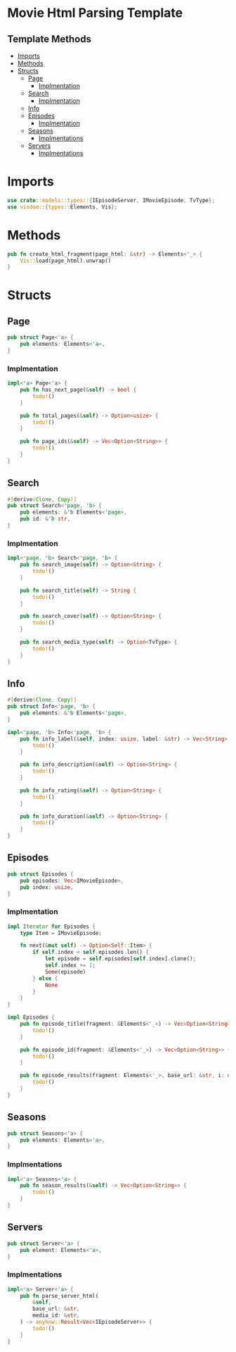 <h1>Movie Html Parsing Template</h1>

<h2>Template Methods</h2>

- [Imports](#imports)
- [Methods](#methods)
- [Structs](#structs)
  - [Page](#page)
    - [Implmentation](#implmentation)
  - [Search](#search)
    - [Implmentation](#implmentation-1)
  - [Info](#info)
  - [Episodes](#episodes)
    - [Implmentation](#implmentation-2)
  - [Seasons](#seasons)
    - [Implmentations](#implmentations)
  - [Servers](#servers)
    - [Implmentations](#implmentations-1)

# Imports
```rs
use crate::models::types::{IEpisodeServer, IMovieEpisode, TvType};
use visdom::{types::Elements, Vis};
```

# Methods
```rs
pub fn create_html_fragment(page_html: &str) -> Elements<'_> {
    Vis::load(page_html).unwrap()
}
```

# Structs
## Page
```rs
pub struct Page<'a> {
    pub elements: Elements<'a>,
}
```

### Implmentation
```rs
impl<'a> Page<'a> {
    pub fn has_next_page(&self) -> bool {
        todo!()
    }

    pub fn total_pages(&self) -> Option<usize> {
        todo!()
    }

    pub fn page_ids(&self) -> Vec<Option<String>> {
        todo!()
    }
}
```

## Search
```rs
#[derive(Clone, Copy)]
pub struct Search<'page, 'b> {
    pub elements: &'b Elements<'page>,
    pub id: &'b str,
}
```

### Implmentation
```rs
impl<'page, 'b> Search<'page, 'b> {
    pub fn search_image(self) -> Option<String> {
        todo!()
    }

    pub fn search_title(self) -> String {
        todo!()
    }

    pub fn search_cover(self) -> Option<String> {
        todo!()
    }

    pub fn search_media_type(self) -> Option<TvType> {
        todo!()
    }
}
```

## Info
```rs
#[derive(Clone, Copy)]
pub struct Info<'page, 'b> {
    pub elements: &'b Elements<'page>,
}
```

```rs
impl<'page, 'b> Info<'page, 'b> {
    pub fn info_label(&self, index: usize, label: &str) -> Vec<String> {
        todo!()
    }

    pub fn info_description(&self) -> Option<String> {
        todo!()
    }

    pub fn info_rating(&self) -> Option<String> {
        todo!()
    }

    pub fn info_duration(&self) -> Option<String> {
        todo!()
    }
}
```

## Episodes
```rs
pub struct Episodes {
    pub episodes: Vec<IMovieEpisode>,
    pub index: usize,
}
```

### Implmentation
```rs
impl Iterator for Episodes {
    type Item = IMovieEpisode;

    fn next(&mut self) -> Option<Self::Item> {
        if self.index < self.episodes.len() {
            let episode = self.episodes[self.index].clone();
            self.index += 1;
            Some(episode)
        } else {
            None
        }
    }
}

impl Episodes {
    pub fn episode_title(fragment: &Elements<'_>) -> Vec<Option<String>> {
        todo!()
    }

    pub fn episode_id(fragment: &Elements<'_>) -> Vec<Option<String>> {
        todo!()
    }

    pub fn episode_results(fragment: Elements<'_>, base_url: &str, i: usize) -> Self {
        todo!()
    }
}
```

## Seasons
```rs
pub struct Seasons<'a> {
    pub elements: Elements<'a>,
}
```

### Implmentations
```rs
impl<'a> Seasons<'a> {
    pub fn season_results(&self) -> Vec<Option<String>> {
        todo!()
    }
}
```

## Servers
```rs
pub struct Server<'a> {
    pub element: Elements<'a>,
}
```

### Implmentations
```rs
impl<'a> Server<'a> {
    pub fn parse_server_html(
        &self,
        base_url: &str,
        media_id: &str,
    ) -> anyhow::Result<Vec<IEpisodeServer>> {
        todo!()
    }
}
```
